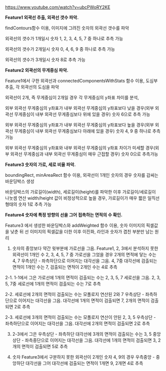 https://www.youtube.com/watch?v=ubcPWoRY2KE

__Feature1 외곽선 추출, 외곽선 갯수 파악.__

findContours함수 이용, 이미지에 그려진 숫자의 외곽선 갯수를 파악

외곽선의 갯수가 1개일시 숫자 1, 2, 3, 4, 5, 7 중 하나로 추측 가능

외곽선의 갯수가 2개일시 숫자 0, 4, 6, 9 중 하나로 추측 가능

외곽선의 갯수가 3개일시 숫자 8로 추측 가능

__Feature2 외곽선의 무게중심 파악.__

Feature1에서 구한 외곽선과 connectedComponentsWithStats 함수 이용, 도심부 추출, 각 외곽선의 도심을 파악 

외곽선이 2개, 즉 무게중심이 2개일 경우 각 무게중심의 y좌표 차이를 분석, 

외부 외곽선 무게중심의 y좌표가 내부 외곽선 무게중심의 y좌표보다 낮을 경우(외부 외곽선 무게중심이 내부 외곽선 무게중심보다 위에 있을 경우) 숫자 6으로 추측 가능

외부 외곽선 무게중심의 y좌표가 내부 외곽선 무게중심의 y좌표보다 높을 경우(외부 외곽선 무게중심이 내부 외곽선 무게중심보다 아래에 있을 경우) 숫자 4, 9 중 하나로 추측 가능

외부 외곽선 무게중심의 y좌표와 내부 외곽선 무게중심의 y좌표 차이가 미세할 경우(외부 외곽선 무게중심과 내부 외곽선 무게중심이 매우 근접할 경우) 숫자 0으로 추측가능

__Feature3 숫자의 가로, 세로 비율 파악.__

boundingRect, minAreaRect 함수 이용, 외곽선이 1개인 숫자의 경우 숫자를 감싸는 바운딩박스 생성

바운딩박스의 가로길이(width), 세로길이(height)를 파악한 이후 가로길이/세로길이 나눗셈 연산 width/height 값이 비정상적으로 높을 경우, 가로길이가 매우 짧은 일직선 형태의 숫자 1로 추측 가능

__Feature4 숫자에 특정 방향의 선을 그어 접촉하는 면적의 수 확인.__

Feature3 에서 생성한 바운딩박스와 addWeighted 함수 이용, 숫자 이미지의 픽셀값을 낮춘 뒤 선 이미지의 픽셀값을 더한 이후 이진화, 라인과 숫자가 겹친 부분만 남는 원리

1. 숫자의 중앙보다 약간 윗부분에 가로선을 그음. Feature1, 2, 3에서 분석하지 못한 외곽선이 1개인 수 2, 3, 4, 5, 7 중 가로선을 그었을 경우 2개의 면적에 닿는 수는 4, 7 
우측상단 - 좌측하단으로 이어지는 대각선을 그음. 4, 7중 대각선에 검출되는 면적이 1개인 수는 7, 검출되는 면적이 2개인 수는 4로 추측

2-1. 1-1에서 그은 가로선에 1개의 면적이 검출되는 수는 2, 3, 5, 7
세로선을 그음. 2, 3, 5, 7중 세로선에 1개의 면적이 검출되는 수는 7로 추측 

2-2. 세로선에 2개의 면적이 검출되는 수는 모폴로지 연산된 2와 7 
우측상단 - 좌측하단으로 이어지는 대각선을 그음. 대각선에 1개의 면적이 검출되면 7, 2개의 면적이 검출되면 2로 추측 

2-3. 세로선에 3개의 면적이 검출되는 수는 모폴로지 연산이 안된 2, 3, 5 
우측상단 - 좌측하단으로 이어지는 대각선을 그음. 대각선에 2개의 면적이 검출되면 2로 추측

3. 2-3에서 그은 우측상단 - 좌측하단 대각선에 3개의 면적이 검출되는 수는 3, 5 
중앙상단 - 좌측중단으로 이어지는 대각선을 그음. 대각선에 1개의 면적이 검출되면 3, 2개의 면적이 검출되면 5로 추측 

4. 숫자 Feature3에서 구분하지 못한 외곽선이 2개인 숫자 4, 9의 경우 우측중앙 - 중앙하단 대각선을 그어 대각선에 검출되는 면적이 1개면 9, 2개면 4로 추측 
